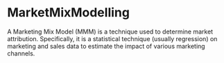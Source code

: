 # MarketMixModelling
A Marketing Mix Model (MMM) is a technique used to determine market attribution.
Specifically, it is a statistical technique (usually regression) on marketing and sales data to estimate the impact of various marketing channels.
